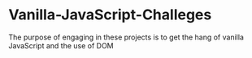 # Vanilla-JavaScript-Challeges
The purpose of engaging in these projects is to get the hang of vanilla JavaScript and the use of DOM

